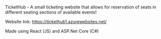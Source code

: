 TicketHub - A small ticketing website that allows for reservation of seats in different seating sections of available events!

Website link: https://tickethub1.azurewebsites.net/

Made using React (JS) and ASP.Net Core (C#)

